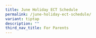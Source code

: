 ```yaml
---
title: June Holiday ECT Schedule
permalink: /june-holiday-ect-schedule/
variant: tiptap
description: ""
third_nav_title: For Parents
---
```

